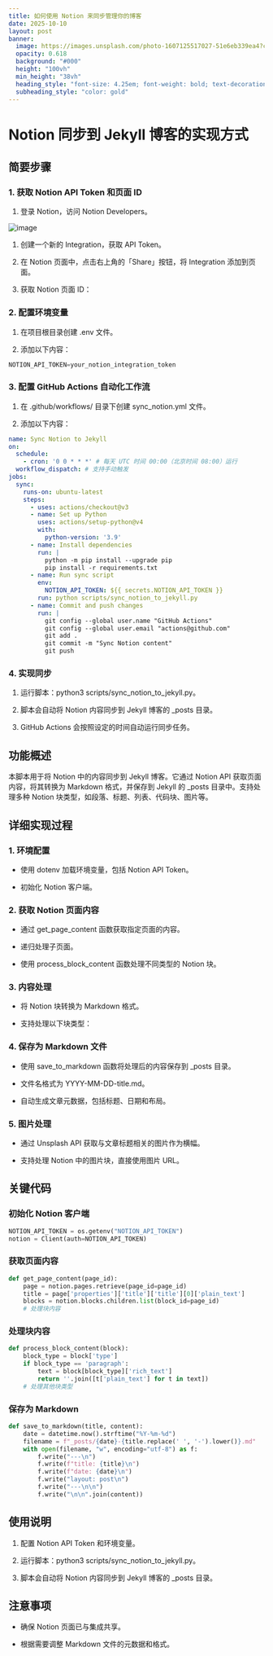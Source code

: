 ```yaml
---
title: 如何使用 Notion 来同步管理你的博客
date: 2025-10-10
layout: post
banner:
  image: https://images.unsplash.com/photo-1607125517027-51e6eb339ea4?crop=entropy&cs=tinysrgb&fit=max&fm=jpg&ixid=M3w2OTIwMzJ8MHwxfHJhbmRvbXx8fHx8fHx8fDE3NjAwNzAyODN8&ixlib=rb-4.1.0&q=80&w=1080
  opacity: 0.618
  background: "#000"
  height: "100vh"
  min_height: "38vh"
  heading_style: "font-size: 4.25em; font-weight: bold; text-decoration: underline"
  subheading_style: "color: gold"
---
```


# Notion 同步到 Jekyll 博客的实现方式

## 简要步骤

### 1. 获取 Notion API Token 和页面 ID

1. 登录 Notion，访问 Notion Developers。

![image](https://prod-files-secure.s3.us-west-2.amazonaws.com/a7a0cc5a-89b9-4cda-8686-1fba0ca52f40/d19c1afe-dea5-4312-9333-786b0ba83054/image.png?X-Amz-Algorithm=AWS4-HMAC-SHA256&X-Amz-Content-Sha256=UNSIGNED-PAYLOAD&X-Amz-Credential=ASIAZI2LB466RQEQR57P%2F20251010%2Fus-west-2%2Fs3%2Faws4_request&X-Amz-Date=20251010T042442Z&X-Amz-Expires=3600&X-Amz-Security-Token=IQoJb3JpZ2luX2VjEEwaCXVzLXdlc3QtMiJGMEQCIHdF%2FSuJFB%2Fz11bsQr7vKOZGES1wB1SxZ7P8ogIJM1hLAiBYUAosMMFmngQAupo1XB4Idb7RsYMk%2BzZbKLXEpGUF6CqIBAjl%2F%2F%2F%2F%2F%2F%2F%2F%2F%2F8BEAAaDDYzNzQyMzE4MzgwNSIMGzJI50bbFQtGwOFnKtwDxHZpHOU6E9iiMhg6r8aNQT49Sp0i5qtyD8RZ3lccUDSfmcybl9KakzC7YkJ9KYbxsqepebn7RuMO9bNS9OkZz4WoXk2ajHbHyGrRCmDXl3fNcBO5OOfbsi05bWlY8EhK57zNPzsh14b4BOwzYmdicOueHSdmxjoiX5RtFRFu43q0Ca1c8nA7ZGck5grh4sQZ4qO9crFSwSEZYP2pxuBRLLxIkqIiFITrDLgwWVttY7o%2BzdHNkHU1XTvLXmrAtcFq8yneX6poryMfKhG%2BDcXcxTjOkQIm5LOVfZuk2nnWPbMeBlt9TZ41R%2FxLGgym%2F5tG6dbSOoxFM2mpdnnSegXdRx7Fx%2BWaJNq%2BedT9hO3wzi7tqDZuTPFNrPtTiJStNIRkD8aVbJ05NNdjvwQ6o9Do1sVG90P4jX9BIrLv2oL0avlPgQ3svYMxOTivYzf%2BL7nZKYyPSV%2F%2F5RpjGFzlNA054uSHexJi5%2FGIug%2BbSQGA5uQyk%2Bo5XUrRQDRZ%2Fs8wSQPfveyqfd8Yt9sHzU9UFzJGjdPMKDpbxho3Q9Ul2xzScHo7OFuycr3MuaMhx%2BI101QL9RG9YOFyyFwgKRt5h1KiI8m9mEzCpLBuYoaxnpxsfCqS7FJEFRZ9RKXn4CUwy5GixwY6pgHqI29Y%2Bt%2BmNHGdT%2F%2FHZxYVul4xLNww8mfkcr%2B4EiSUHmHpl7lze0i1pvN8nmLmuglWEgtWLbp%2B8Vc11ciC9tK2jI2RXEjCDzu0R9nT3i4iSjThfSlbVJ3SKXU00Dk407uuDPYniDhq7nE%2FopJSZMoGoM2k1Ttp%2B9D0Wd5WfeuQhay70k6bDEV35KvfaSz5hoDMXrplUK4wYJJOwoyvEsdcMEQoF71c&X-Amz-Signature=1445857584083a4097dc30198e06a17c891567a0278594643fc065cda11fdaca&X-Amz-SignedHeaders=host&x-amz-checksum-mode=ENABLED&x-id=GetObject)

1. 创建一个新的 Integration，获取 API Token。

1. 在 Notion 页面中，点击右上角的「Share」按钮，将 Integration 添加到页面。

1. 获取 Notion 页面 ID：


### 2. 配置环境变量

1. 在项目根目录创建 .env 文件。

1. 添加以下内容：

```javascript
NOTION_API_TOKEN=your_notion_integration_token
```

### 3. 配置 GitHub Actions 自动化工作流

1. 在 .github/workflows/ 目录下创建 sync_notion.yml 文件。

1. 添加以下内容：

```yaml
name: Sync Notion to Jekyll
on:
  schedule:
    - cron: '0 0 * * *' # 每天 UTC 时间 00:00（北京时间 08:00）运行
  workflow_dispatch: # 支持手动触发
jobs:
  sync:
    runs-on: ubuntu-latest
    steps:
      - uses: actions/checkout@v3
      - name: Set up Python
        uses: actions/setup-python@v4
        with:
          python-version: '3.9'
      - name: Install dependencies
        run: |
          python -m pip install --upgrade pip
          pip install -r requirements.txt
      - name: Run sync script
        env:
          NOTION_API_TOKEN: ${{ secrets.NOTION_API_TOKEN }}
        run: python scripts/sync_notion_to_jekyll.py
      - name: Commit and push changes
        run: |
          git config --global user.name "GitHub Actions"
          git config --global user.email "actions@github.com"
          git add .
          git commit -m "Sync Notion content"
          git push
```

### 4. 实现同步

1. 运行脚本：python3 scripts/sync_notion_to_jekyll.py。

1. 脚本会自动将 Notion 内容同步到 Jekyll 博客的 _posts 目录。

1. GitHub Actions 会按照设定的时间自动运行同步任务。

## 功能概述

本脚本用于将 Notion 中的内容同步到 Jekyll 博客。它通过 Notion API 获取页面内容，将其转换为 Markdown 格式，并保存到 Jekyll 的 _posts 目录中。支持处理多种 Notion 块类型，如段落、标题、列表、代码块、图片等。

## 详细实现过程

### 1. 环境配置

- 使用 dotenv 加载环境变量，包括 Notion API Token。

- 初始化 Notion 客户端。

### 2. 获取 Notion 页面内容

- 通过 get_page_content 函数获取指定页面的内容。

- 递归处理子页面。

- 使用 process_block_content 函数处理不同类型的 Notion 块。

### 3. 内容处理

- 将 Notion 块转换为 Markdown 格式。

- 支持处理以下块类型：


### 4. 保存为 Markdown 文件

- 使用 save_to_markdown 函数将处理后的内容保存到 _posts 目录。

- 文件名格式为 YYYY-MM-DD-title.md。

- 自动生成文章元数据，包括标题、日期和布局。

### 5. 图片处理

- 通过 Unsplash API 获取与文章标题相关的图片作为横幅。

- 支持处理 Notion 中的图片块，直接使用图片 URL。

## 关键代码

### 初始化 Notion 客户端

```python
NOTION_API_TOKEN = os.getenv("NOTION_API_TOKEN")
notion = Client(auth=NOTION_API_TOKEN)
```

### 获取页面内容

```python
def get_page_content(page_id):
    page = notion.pages.retrieve(page_id=page_id)
    title = page['properties']['title']['title'][0]['plain_text']
    blocks = notion.blocks.children.list(block_id=page_id)
    # 处理块内容
```

### 处理块内容

```python
def process_block_content(block):
    block_type = block['type']
    if block_type == 'paragraph':
        text = block[block_type]['rich_text']
        return ''.join([t['plain_text'] for t in text])
    # 处理其他块类型
```

### 保存为 Markdown

```python
def save_to_markdown(title, content):
    date = datetime.now().strftime("%Y-%m-%d")
    filename = f"_posts/{date}-{title.replace(' ', '-').lower()}.md"
    with open(filename, "w", encoding="utf-8") as f:
        f.write("---\n")
        f.write(f"title: {title}\n")
        f.write(f"date: {date}\n")
        f.write("layout: post\n")
        f.write("---\n\n")
        f.write("\n\n".join(content))
```

## 使用说明

1. 配置 Notion API Token 和环境变量。

1. 运行脚本：python3 scripts/sync_notion_to_jekyll.py。

1. 脚本会自动将 Notion 内容同步到 Jekyll 博客的 _posts 目录。

## 注意事项

- 确保 Notion 页面已与集成共享。

- 根据需要调整 Markdown 文件的元数据和格式。